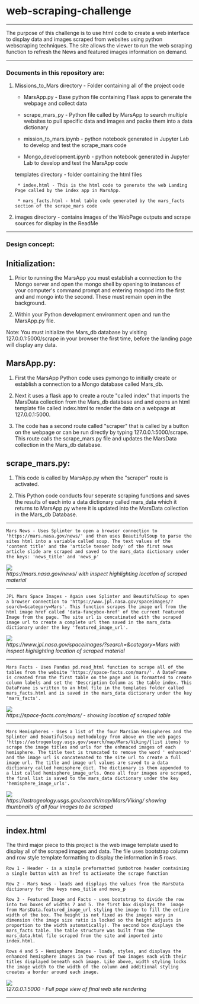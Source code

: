 # web-scraping-challenge


***

The purpose of this challenge is to use html code to create a web interface to display data and images scraped from websites using python webscraping techniques. The site allows the viewer to run the web scraping function to refresh the News and featured images information on demand. 

***

### Documents in this repository are:

1. Missions_to_Mars directory - Folder containing all of the project code

	* MarsApp.py - Base python file containing Flask apps to generate the webpage and collect data

	* scrape_mars_py - Python file called by MarsApp to search multiple websites to pull specific data and images and packe them into a data dictionary

	* mission_to_mars.ipynb - python notebook generated in Jupyter Lab to develop and test the scrape_mars code

	* Mongo_development.ipynb - python notebook generated in Jupyter Lab to develop and test the MarsApp code

	templates directory - folder containing the html files

		* index.html - This is the html code to generate the web Landing Page called by the index app in MarsApp.

		* mars_facts.html - html table code generated by the mars_facts section of the scrape_mars code 

2. images directory - contains images of the WebPage outputs and scrape sources for display in the ReadMe

***
### Design concept:


## Initialization:

1) Prior to running the MarsApp you must establish a connection to the Mongo server and open the mongo shell by opening to instances of your computer's command prompt and entering mongod into the first and and mongo into the second. These must remain open in the background. 

2) Within your Python development environment open and run the MarsApp.py file.
  
Note: You must initialize the Mars_db database by visiting 127.0.0.1:5000/scrape in your browser the first time, before the landing page will display any data.


## MarsApp.py:

1) First the MarsApp Python code uses pymongo to initially create or establish a connection to a Mongo database called Mars_db. 

2) Next it uses a flask app to create a route "called index" that imports the MarsData collection from the Mars_db database and and opens an html template file called index.html to render the data on a webpage at 127.0.0.1:5000. 

3) The code has a second route called "scraper" that is called by a button on the webpage or can be run directly by typing 127.0.0.1:5000/scrape. This route calls the scrape_mars.py file and updates the MarsData collection in the Mars_db database.


## scrape_mars.py:

1) This code is called by MarsApp.py when the "scraper" route is activated.

2) This Python code conducts four seperate scraping functions and saves the results of each into a data dictionary called mars_data which it returns to MarsApp.py where it is updated into the MarsData collection in the Mars_db Database.

***

	Mars News - Uses Splinter to open a browser connection to 'https://mars.nasa.gov/news/' and then uses BeautifulSoup to parse the sites html into a variable called soup. The text values of the 'content title' and the 'article teaser body' of the first news article slide are scraped and saved to the mars_data dictionary under the keys: 'news_title' and 'news_p'

<p>
    <img src="https://github.com/robertjbowen/web-scraping-challenge/blob/main/images/scrapeNews.png"/>
    <br>
    <em>https://mars.nasa.gov/news/ with inspect highlighting location of scraped material</em>
</p>

***

	JPL Mars Space Images - Again uses Splinter and BeautifulSoup to open a browser connection to 'https://www.jpl.nasa.gov/spaceimages/?search=&category=Mars'. This function scrapes the image url from the html image href called 'data-fancybox-href' of the current Featured Image from the page. The site url is concatinated with the scraped image url to create a complete url then saved in the mars_data dictionary under the key 'featured_image_url'.

<p>
    <img src="https://github.com/robertjbowen/web-scraping-challenge/blob/main/images/scrapeFeaturedImg.png"/>
    <br>
    <em>https://www.jpl.nasa.gov/spaceimages/?search=&category=Mars with inspect highlighting location of scraped material</em>
</p>

***

	Mars Facts - Uses Pandas pd.read_html function to scrape all of the tables from the website 'https://space-facts.com/mars/'. A DateFrame is created from the first table on the page and is formatted to create column labels and set the 'Description Column as the table index. This DataFrame is written to an html file in the templates folder called mars_facts.html and is saved in the mars_data dictionary under the key 'mars_facts'.

<p>
    <img src="https://github.com/robertjbowen/web-scraping-challenge/blob/main/images/Mars_Facts.png"/>
    <br>
    <em>https://space-facts.com/mars/ - showing location of scraped table</em>
</p>

***

	Mars Hemispheres - Uses a list of the four Marsian Hemispheres and the Splinter and BeautifulSoup methodology from above on the web pages 'https://astrogeology.usgs.gov/search/map/Mars/Viking/{list items} to scrape the image titles and urls for the enhnaced images of each hemisphere. The title text is truncated to remove the word ' enhanced' and the image url is concatenated to the site url to create a full image url. The title and image url values are saved to a data dictionary called hemisphere_dict. The dictionary is then appended to a list called hemisphere_image_urls. Once all four images are scraped, the final list is saved to the mars_data dictionary under the key 'hemisphere_image_urls'.

<p>
    <img src="https://github.com/robertjbowen/web-scraping-challenge/blob/main/images/Mars_Hemispheres.png"/>
    <br>
    <em>https://astrogeology.usgs.gov/search/map/Mars/Viking/ showing thumbnails of all four images to be scraped</em>
</p>

***

## index.html

The third major piece to this project is the web image template used to display all of the scraped images and data. The file uses  bootstrap column and row style template formatting to display the information in 5 rows.

	Row 1 - Header - is a simple preformatted jumbotron header containing a single button with an href to activeate the scrape function

	Row 2 - Mars News - loads and displays the values from the MarsData dictionary for the keys news_title and news_p 

	Row 3 - Featured Image and Facts - uses bootstrap to divide the row into two boxes of widths 7 and 5. The first box displays the  image from MarsData.featured_image_url styling the image to fill the entire width of the box. The height is not fixed as the images vary in dimension (the image size ratio is locked so the height adjusts in proportion to the width automatically). The second box displays the mars_facts table. The table structure was built from the mars_data.html file scraped from the site and imported into index.html.

	Rows 4 and 5 - Hemisphere Images - loads, styles, and displays the enhanced hemisphere images in two rows of two images each with their titles displayed beneath each image. Like above, width styling locks the image width to the width of the column and additional styling creates a border around each image. 

<p>
    <img src="https://github.com/robertjbowen/web-scraping-challenge/blob/main/images/FullPage.png"/>
    <br>
    <em>127.0.0.1:5000 - Full page view of final web site rendering</em>
</p>



***
